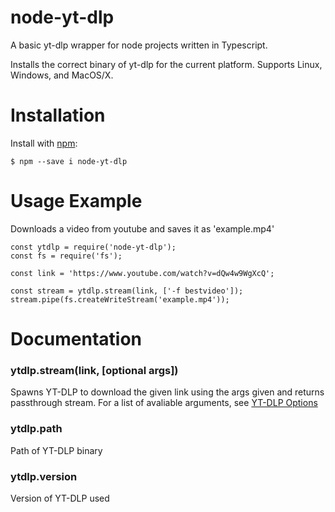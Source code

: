 # node-yt-dlp
A basic yt-dlp wrapper for node projects written in Typescript. 

Installs the correct binary of yt-dlp for the current platform. Supports Linux, Windows, and MacOS/X.

# Installation
Install with [npm](https://www.npmjs.com/):
```
$ npm --save i node-yt-dlp
```

# Usage Example
Downloads a video from youtube and saves it as 'example.mp4'
```
const ytdlp = require('node-yt-dlp');
const fs = require('fs');

const link = 'https://www.youtube.com/watch?v=dQw4w9WgXcQ';

const stream = ytdlp.stream(link, ['-f bestvideo']);
stream.pipe(fs.createWriteStream('example.mp4'));
```
# Documentation

### ytdlp.stream(link, [optional args])
Spawns YT-DLP to download the given link using the args given and returns passthrough stream.
For a list of avaliable arguments, see [YT-DLP Options](https://github.com/yt-dlp/yt-dlp/blob/master/README.md#usage-and-options)

### ytdlp.path
Path of YT-DLP binary

### ytdlp.version
Version of YT-DLP used
